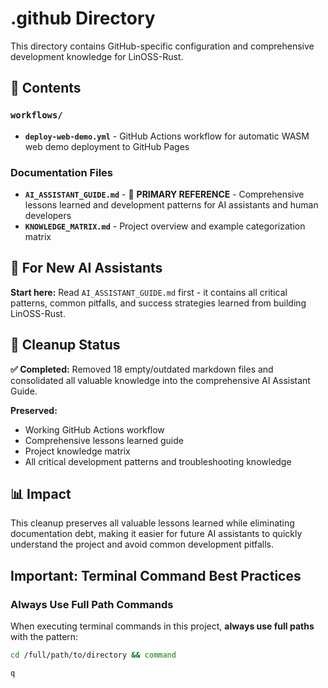 # .github Directory

This directory contains GitHub-specific configuration and comprehensive development knowledge for LinOSS-Rust.

## 📁 Contents

### `workflows/`
- **`deploy-web-demo.yml`** - GitHub Actions workflow for automatic WASM web demo deployment to GitHub Pages

### Documentation Files

- **`AI_ASSISTANT_GUIDE.md`** - 🎯 **PRIMARY REFERENCE** - Comprehensive lessons learned and development patterns for AI assistants and human developers
- **`KNOWLEDGE_MATRIX.md`** - Project overview and example categorization matrix

## 🚀 For New AI Assistants

**Start here:** Read `AI_ASSISTANT_GUIDE.md` first - it contains all critical patterns, common pitfalls, and success strategies learned from building LinOSS-Rust.

## 🧹 Cleanup Status

**✅ Completed:** Removed 18 empty/outdated markdown files and consolidated all valuable knowledge into the comprehensive AI Assistant Guide.

**Preserved:**
- Working GitHub Actions workflow
- Comprehensive lessons learned guide  
- Project knowledge matrix
- All critical development patterns and troubleshooting knowledge

## 📊 Impact

This cleanup preserves all valuable lessons learned while eliminating documentation debt, making it easier for future AI assistants to quickly understand the project and avoid common development pitfalls.

## Important: Terminal Command Best Practices

### Always Use Full Path Commands

When executing terminal commands in this project, **always use full paths** with the pattern:

```bash
cd /full/path/to/directory && command

q
